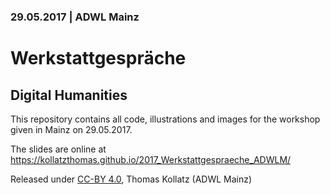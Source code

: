 ### 29.05.2017 | ADWL Mainz 

# Werkstattgespräche

## Digital Humanities

This repository contains all code, illustrations and images for the workshop given in Mainz on 29.05.2017.

The slides are online at https://kollatzthomas.github.io/2017_Werkstattgespraeche_ADWLM/

Released under [CC-BY 4.0](https://creativecommons.org/licenses/by/4.0/), Thomas Kollatz (ADWL Mainz)